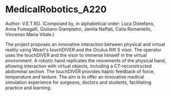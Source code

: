 # MedicalRobotics_A220
Author: V.E.T.RO. (Composed by, in alphabetical order: Luca Distefano, Anna Fumagalli, Giuliano Giampietro, Jamila Naffati, Catia Romaniello, Vincenzo Maria Vitale.)

The project proposes an innovative interaction between physical and virtual reality using Weart's touchDIVER and the Oculus Rift S visor. The operator uses the touchDIVER and the visor to immerse himself in the virtual environment. A robotic hand replicates the movements of the physical hand, allowing interaction with virtual objects, including a CT-reconstructed abdominal section. The touchDIVER provides haptic feedback of force, temperature and texture. The aim is to offer an innovative medical simulation experience for surgeons, doctors and students, facilitating practice and learning.

